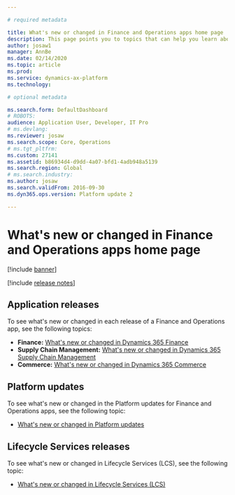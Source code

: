 ```yaml
---

# required metadata

title: What's new or changed in Finance and Operations apps home page
description: This page points you to topics that can help you learn about the new features in the latest Finance and Operations applications.
author: josaw1
manager: AnnBe
ms.date: 02/14/2020
ms.topic: article
ms.prod: 
ms.service: dynamics-ax-platform
ms.technology: 

# optional metadata

ms.search.form: DefaultDashboard
# ROBOTS: 
audience: Application User, Developer, IT Pro
# ms.devlang: 
ms.reviewer: josaw
ms.search.scope: Core, Operations
# ms.tgt_pltfrm: 
ms.custom: 27141
ms.assetid: b86934d4-d9dd-4a07-bfd1-4adb948a5139
ms.search.region: Global
# ms.search.industry: 
ms.author: josaw
ms.search.validFrom: 2016-09-30
ms.dyn365.ops.version: Platform update 2

---
```


# What's new or changed in Finance and Operations apps home page
[!include [banner](../includes/banner.md)]


[!include [release notes](../includes/release-notes.md)]

## Application releases

To see what's new or changed in each release of a Finance and Operations app, see the following topics:

- **Finance:** [What's new or changed in Dynamics 365 Finance](../../../finance/get-started/whats-new-home-page.md) 
- **Supply Chain Management:** [What's new or changed in Dynamics 365 Supply Chain Management](../../../supply-chain/get-started/whats-new-home-page.md) 
- **Commerce:** [What's new or changed in Dynamics 365 Commerce](../../../retail/get-started/whats-new-home-page.md)

## Platform updates

To see what's new or changed in the Platform updates for Finance and Operations apps, see the following topic:

- [What's new or changed in Platform updates](../../dev-itpro/get-started/whats-new-home-page.md)

## Lifecycle Services releases
To see what's new or changed in Lifecycle Services (LCS), see the following topic:

- [What's new or changed in Lifecycle Services (LCS)](../../dev-itpro/lifecycle-services/whats-new-lcs.md)


